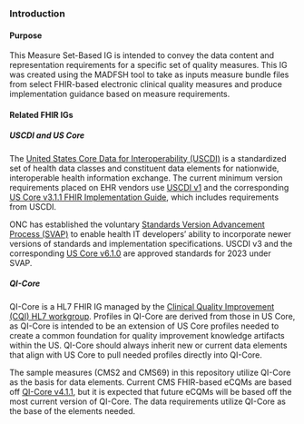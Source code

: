### Introduction 

#### Purpose

This Measure Set-Based IG is intended to convey the data content and representation requirements for a specific set of quality measures. This IG was created using the MADFSH tool to take as inputs measure bundle files from select FHIR-based electronic clinical quality measures and produce implementation guidance based on measure requirements. 

#### Related FHIR IGs

##### USCDI and US Core 

The [United States Core Data for Interoperability (USCDI)](https://www.healthit.gov/isa/united-states-core-data-interoperability-uscdi) is a standardized set of health data classes and constituent data elements for nationwide, interoperable health information exchange. The current minimum version requirements placed on EHR vendors use [USCDI v1](https://www.healthit.gov/isa/sites/isa/files/2020-10/USCDI-Version-1-July-2020-Errata-Final_0.pdf) and the corresponding [US Core v3.1.1 FHIR Implementation Guide](https://www.hl7.org/fhir/us/core/stu3.1.1/), which includes requirements from USCDI. 

ONC has established the voluntary [Standards Version Advancement Process (SVAP)](https://www.healthit.gov/isa/standards-version-advancement-process) to enable health IT developers’ ability to incorporate newer versions of standards and implementation specifications. USCDI v3 and the corresponding [US Core v6.1.0](https://hl7.org/fhir/us/core/STU6.1/index.html) are approved standards for 2023 under SVAP.  

##### QI-Core 

QI-Core is a HL7 FHIR IG managed by the [Clinical Quality Improvement (CQI) HL7 workgroup](https://www.hl7.org/Special/committees/cqi/index.cfm). Profiles in QI-Core are derived from those in US Core, as QI-Core is intended to be an extension of US Core profiles needed to create a common foundation for quality improvement knowledge artifacts within the US. QI-Core should always inherit new or current data elements that align with US Core to pull needed profiles directly into QI-Core.

The sample measures (CMS2 and CMS69) in this repository utilize QI-Core as the basis for data elements. Current CMS FHIR-based eCQMs are based off [QI-Core v4.1.1](https://hl7.org/fhir/us/qicore/STU4.1.1/), but it is expected that future eCQMs will be based off the most current version of QI-Core. The data requirements utilize QI-Core as the base of the elements needed. 
